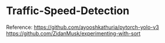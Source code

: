 # Traffic-Speed-Detection
Reference: https://github.com/ayooshkathuria/pytorch-yolo-v3
           https://github.com/ZidanMusk/experimenting-with-sort
